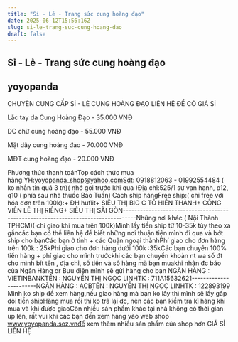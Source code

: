 ```yaml
---
title: "Sỉ - Lẻ - Trang sức cung hoàng đạo"
date: 2025-06-12T15:56:16Z
slug: si-le-trang-suc-cung-hoang-dao
draft: false
---
```


## Sỉ - Lẻ - Trang sức cung hoàng đạo

## yoyopanda

CHUYÊN CUNG CẤP SỈ - LẺ CUNG HOÀNG ĐẠO  LIÊN HỆ ĐỂ CÓ GIÁ SỈ 







Lắc tay da Cung Hoàng Đạo - 35.000 VNĐ






DC chữ cung hoàng đạo - 55.000 VNĐ



Mặt dây cung hoàng đạo - 70.000 VNĐ



MĐT cung hoàng đạo - 20.000 VNĐ

Phương thức thanh toánTop
cách thức mua hàng:YH:yoyopanda_shop@yahoo.comSđt: 0918812063 - 01992554484 ( ko nhắn tin quá 3 tn)( nhớ gọi trước khi qua )Địa chỉ:525/1 sư vạn hạnh, p12, q10 ( phía sau nhà thuốc Bảo Tuấn)     Cách ship hàngFree ship:( chỉ free với hóa đơn trên 100k):+ ĐH huflit+ SIÊU THỊ BIG C TÔ HIẾN THÀNH+ CÔNG VIÊN LÊ THỊ RIÊNG+ SIÊU THỊ SÀI GÒN----------------------------------------------------------------------------------Những nơi khác ( Nội Thành TPHCM)( chỉ giao khi mua trên 100k)Mình lấy tiền ship từ 10-35k tùy theo xa gầncác bạn có thể liên hệ để biết những nơi thuận tiện mình đi qua và bớt ship cho bạnCác bạn ở tỉnh + các Quận ngoại thànhPhí giao cho đơn hàng trên 100k : 25kPhí giao cho đơn hàng dưới 100k :35kCác bạn chuyển 100% tiền hàng + phí giao cho mình trướckhi các bạn chuyển khoản nt wa số đt cho mình bít tên , địa chỉ, số tiền và số hàng mà bạn muakhi nhận đc báo của Ngân Hàng or Bưu điện mình sẽ gửi hàng cho bạn NGÂN HÀNG : VIETINBANKTÊN : NGUYỄN THỊ NGỌC LINHTK : 711A15632621-----------------------NGÂN HÀNG : ACBTÊN : NGUYỄN THỊ NGỌC LINHTK : 122893199  Mình ko ship để xem hàng,nếu giao hàng mà bạn ko lấy thì mình sẽ lấy gấp đôi tiền shipHàng mua rồi thì ko trả lại đc, nên các bạn kiểm tra kĩ hàng khi mua và khi được giaoCòn nhiều sản phẩm khác tại nhà không có thời gian up lên, rất vui khi các bạn đến xem hàng   vào web shop  www.yoyopanda.soz.vnđể xem thêm nhiều sản phẩm của shop hơn  GIÁ SỈ LIÊN HỆ